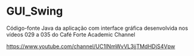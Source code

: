 # GUI_Swing
Código-fonte Java da aplicação com interface gráfica desenvolvida nos vídeos 029 a 035 do Café Forte Academic Channel 

https://www.youtube.com/channel/UC1INmWvVL3jjTMdHDjS4Vpw
